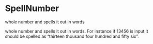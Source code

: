 # SpellNumber
whole number and spells it out in words

whole number and spells it out in words. For instance if 13456 is input it should be spelled as “thirteen thousand four
hundred and fifty six”.
